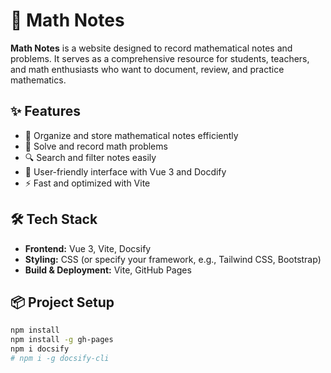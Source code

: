 # 📘 Math Notes

**Math Notes** is a website designed to record mathematical notes and problems. It serves as a comprehensive resource for students, teachers, and math enthusiasts who want to document, review, and practice mathematics.

## ✨ Features

- 📖 Organize and store mathematical notes efficiently
- 📝 Solve and record math problems
- 🔍 Search and filter notes easily
- 🎨 User-friendly interface with Vue 3 and Docdify
- ⚡ Fast and optimized with Vite

## 🛠️ Tech Stack

- **Frontend:** Vue 3, Vite, Docsify
- **Styling:** CSS (or specify your framework, e.g., Tailwind CSS, Bootstrap)
- **Build & Deployment:** Vite, GitHub Pages

## 📦 Project Setup

```sh
npm install
npm install -g gh-pages
npm i docsify
# npm i -g docsify-cli
```

